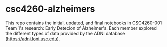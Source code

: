 # csc4260-alzheimers

This repo contains the initial, updated, and final notebooks in CSC4260-001 Team 1's research: Early Detecion of Alzheimer's. Each member explored the different types of data provided by the ADNI database (https://adni.loni.usc.edu). 
